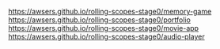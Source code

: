https://awsers.github.io/rolling-scopes-stage0/memory-game
https://awsers.github.io/rolling-scopes-stage0/portfolio
https://awsers.github.io/rolling-scopes-stage0/movie-app
https://awsers.github.io/rolling-scopes-stage0/audio-player
